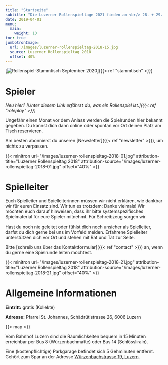 ```yaml
---
title: "Startseite"
subtitle: "Die Luzerner Rollenspieltage 2021 finden am <br/> 28. + 29. August 2021 statt"
date: 2019-04-01
menu:
  main:
    weight: 10
toc: true
jumbotronImage:
  url: /images/luzerner-rollenspieltag-2018-15.jpg
  source: Luzerner Rollenspieltag 2018
  offset: 40%
---
```


[![Rollenspiel-Stammtisch September 2020](/images/stammtisch/Rollenspiel-Stammtisch-Sep20_Title_1200x675px.png "Rollenspiel-Stammtisch September 2020")]({{< ref "stammtisch" >}})

# Spieler

_Neu hier? [Unter diesem Link erfährst du, was ein Rollenspiel ist.]({{< ref "roleplay" >}})_

Ungefähr einen Monat vor dem Anlass werden die Spielrunden hier bekannt gegeben. Du kannst dich dann online oder spontan vor Ort deinen Platz am Tisch reservieren.

Am besten abonnierst du unseren [Newsletter]({{< ref "newsletter" >}}), um nichts zu verpassen.

{{< minitron url="/images/luzerner-rollenspieltag-2018-01.jpg" attribution-title="Luzerner Rollenspieltag 2018" attribution-source="/images/luzerner-rollenspieltag-2018-01.jpg" offset="40%" >}}

# Spielleiter

Euch Spielleiter und Spielleiterinnen müssen wir nicht erklären, wie dankbar wir für euren Einsatz sind. Wir tun es trotzdem: Danke vielmals! Wir möchten euch darauf hinweisen, dass ihr bitte systemspezifisches Spielmaterial für eure Spieler mitnehmt. Für Schreibzeug sorgen wir.

Hast du noch nie geleitet oder fühlst dich noch unsicher als Spielleiter, darfst du dich gerne bei uns im Vorfeld melden. Erfahrene Spielleiter unterstützen dich vor Ort und stehen mit Rat und Tat zur Seite.

Bitte [schreib uns über das Kontaktformular]({{< ref "contact" >}}) an, wenn du gerne eine Spielrunde leiten möchtest.

{{< minitron url="/images/luzerner-rollenspieltag-2018-21.jpg" attribution-title="Luzerner Rollenspieltag 2018" attribution-source="/images/luzerner-rollenspieltag-2018-21.jpg" offset="40%" >}}

# Allgemeine Informationen

**Eintritt:** gratis (Kollekte)

**Adresse:** Pfarrei St. Johannes, Schädrütistrasse 26, 6006 Luzern

{{< map >}}

Vom Bahnhof Luzern sind die Räumlichkeiten bequem in 15 Minuten erreichbar per Bus 8 (Würzenbachmatte) oder Bus 14 (Schlösslirain).

Eine (kostenpflichtige) Parkgarage befindet sich 5 Gehminuten entfernt. Gehört zum Spar an der Adresse [Würzenbachstrasse 19, Luzern](https://www.google.com/maps/place/SPAR+Supermarkt+Luzern-W%C3%BCrzenbach/@47.0550262,8.3416737,17z/data=!3m1!4b1!4m5!3m4!1s0x478ffbe48d8adf9d:0xdd347929f81510b5!8m2!3d47.0550262!4d8.3438624).
